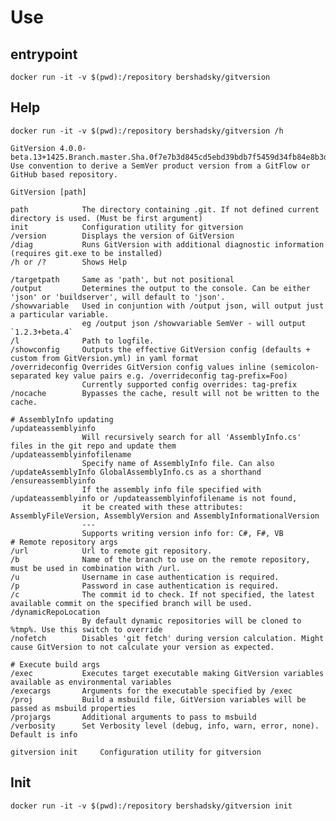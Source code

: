 # Use

## entrypoint

    docker run -it -v $(pwd):/repository bershadsky/gitversion

## Help

    docker run -it -v $(pwd):/repository bershadsky/gitversion /h

    GitVersion 4.0.0-beta.13+1425.Branch.master.Sha.0f7e7b3d845cd5ebd39bdb7f5459d34fb84e8b3d
    Use convention to derive a SemVer product version from a GitFlow or GitHub based repository.

    GitVersion [path]

    path            The directory containing .git. If not defined current directory is used. (Must be first argument)
    init            Configuration utility for gitversion
    /version        Displays the version of GitVersion
    /diag           Runs GitVersion with additional diagnostic information (requires git.exe to be installed)
    /h or /?        Shows Help

    /targetpath     Same as 'path', but not positional
    /output         Determines the output to the console. Can be either 'json' or 'buildserver', will default to 'json'.
    /showvariable   Used in conjuntion with /output json, will output just a particular variable.
                    eg /output json /showvariable SemVer - will output `1.2.3+beta.4`
    /l              Path to logfile.
    /showconfig     Outputs the effective GitVersion config (defaults + custom from GitVersion.yml) in yaml format
    /overrideconfig Overrides GitVersion config values inline (semicolon-separated key value pairs e.g. /overrideconfig tag-prefix=Foo)
                    Currently supported config overrides: tag-prefix
    /nocache        Bypasses the cache, result will not be written to the cache.

    # AssemblyInfo updating
    /updateassemblyinfo
                    Will recursively search for all 'AssemblyInfo.cs' files in the git repo and update them
    /updateassemblyinfofilename
                    Specify name of AssemblyInfo file. Can also /updateAssemblyInfo GlobalAssemblyInfo.cs as a shorthand
    /ensureassemblyinfo
                    If the assembly info file specified with /updateassemblyinfo or /updateassemblyinfofilename is not found,
                    it be created with these attributes: AssemblyFileVersion, AssemblyVersion and AssemblyInformationalVersion
                    ---
                    Supports writing version info for: C#, F#, VB
    # Remote repository args
    /url            Url to remote git repository.
    /b              Name of the branch to use on the remote repository, must be used in combination with /url.
    /u              Username in case authentication is required.
    /p              Password in case authentication is required.
    /c              The commit id to check. If not specified, the latest available commit on the specified branch will be used.
    /dynamicRepoLocation
                    By default dynamic repositories will be cloned to %tmp%. Use this switch to override
    /nofetch        Disables 'git fetch' during version calculation. Might cause GitVersion to not calculate your version as expected.

    # Execute build args
    /exec           Executes target executable making GitVersion variables available as environmental variables
    /execargs       Arguments for the executable specified by /exec
    /proj           Build a msbuild file, GitVersion variables will be passed as msbuild properties
    /projargs       Additional arguments to pass to msbuild
    /verbosity      Set Verbosity level (debug, info, warn, error, none). Default is info

    gitversion init     Configuration utility for gitversion

## Init

    docker run -it -v $(pwd):/repository bershadsky/gitversion init


